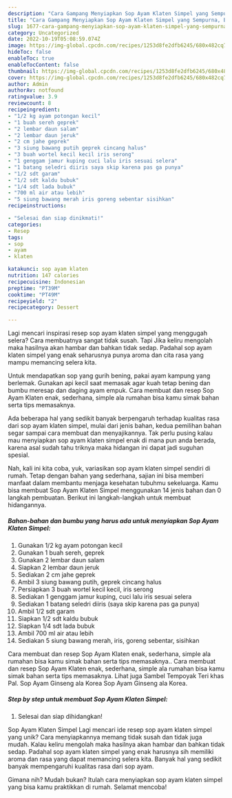 ```yaml
---
description: "Cara Gampang Menyiapkan Sop Ayam Klaten Simpel yang Sempurna, Buat Buka Puasa Enak Banget"
title: "Cara Gampang Menyiapkan Sop Ayam Klaten Simpel yang Sempurna, Buat Buka Puasa Enak Banget"
slug: 1677-cara-gampang-menyiapkan-sop-ayam-klaten-simpel-yang-sempurna-buat-buka-puasa-enak-banget
category: Uncategorized
date: 2022-10-19T05:08:59.074Z
image: https://img-global.cpcdn.com/recipes/1253d8fe2dfb6245/680x482cq70/sop-ayam-klaten-simpel-foto-resep-utama.jpg
hideToc: false
enableToc: true
enableTocContent: false
thumbnail: https://img-global.cpcdn.com/recipes/1253d8fe2dfb6245/680x482cq70/sop-ayam-klaten-simpel-foto-resep-utama.jpg
cover: https://img-global.cpcdn.com/recipes/1253d8fe2dfb6245/680x482cq70/sop-ayam-klaten-simpel-foto-resep-utama.jpg
author: Admin
authorAv: notfound
ratingvalue: 3.9
reviewcount: 8
recipeingredient:
- "1/2 kg ayam potongan kecil"
- "1 buah sereh geprek"
- "2 lembar daun salam"
- "2 lembar daun jeruk"
- "2 cm jahe geprek"
- "3 siung bawang putih geprek cincang halus"
- "3 buah wortel kecil kecil iris serong"
- "1 genggam jamur kuping cuci lalu iris sesuai selera"
- "1 batang seledri diiris saya skip karena pas ga punya"
- "1/2 sdt garam"
- "1/2 sdt kaldu bubuk"
- "1/4 sdt lada bubuk"
- "700 ml air atau lebih"
- "5 siung bawang merah iris goreng sebentar sisihkan"
recipeinstructions:

- "Selesai dan siap dinikmati!"
categories:
- Resep
tags:
- sop
- ayam
- klaten

katakunci: sop ayam klaten 
nutrition: 147 calories
recipecuisine: Indonesian
preptime: "PT39M"
cooktime: "PT49M"
recipeyield: "2"
recipecategory: Dessert

---
```



Lagi mencari inspirasi resep sop ayam klaten simpel yang menggugah selera? Cara membuatnya sangat tidak susah. Tapi Jika keliru mengolah maka hasilnya akan hambar dan bahkan tidak sedap. Padahal sop ayam klaten simpel yang enak seharusnya punya aroma dan cita rasa yang mampu memancing selera kita.


Untuk mendapatkan sop yang gurih bening, pakai ayam kampung yang berlemak. Gunakan api kecil saat memasak agar kuah tetap bening dan bumbu meresap dan daging ayam empuk. Cara membuat dan resep Sop Ayam Klaten enak, sederhana, simple ala rumahan bisa kamu simak bahan serta tips memasaknya.

Ada beberapa hal yang sedikit banyak berpengaruh terhadap kualitas rasa dari sop ayam klaten simpel, mulai dari jenis bahan, kedua pemilihan bahan segar sampai cara membuat dan menyajikannya. Tak perlu pusing kalau mau menyiapkan sop ayam klaten simpel enak di mana pun anda berada, karena asal sudah tahu triknya maka hidangan ini dapat jadi suguhan spesial.


Nah, kali ini kita coba, yuk, variasikan sop ayam klaten simpel sendiri di rumah. Tetap dengan bahan yang sederhana, sajian ini bisa memberi manfaat dalam membantu menjaga kesehatan tubuhmu sekeluarga. Kamu bisa membuat Sop Ayam Klaten Simpel menggunakan 14 jenis bahan dan 0 langkah pembuatan. Berikut ini langkah-langkah untuk membuat hidangannya.

<!--inarticleads1-->

##### Bahan-bahan dan bumbu yang harus ada untuk menyiapkan Sop Ayam Klaten Simpel:

1. Gunakan 1/2 kg ayam potongan kecil
1. Gunakan 1 buah sereh, geprek
1. Gunakan 2 lembar daun salam
1. Siapkan 2 lembar daun jeruk
1. Sediakan 2 cm jahe geprek
1. Ambil 3 siung bawang putih, geprek cincang halus
1. Persiapkan 3 buah wortel kecil kecil, iris serong
1. Sediakan 1 genggam jamur kuping, cuci lalu iris sesuai selera
1. Sediakan 1 batang seledri diiris (saya skip karena pas ga punya)
1. Ambil 1/2 sdt garam
1. Siapkan 1/2 sdt kaldu bubuk
1. Siapkan 1/4 sdt lada bubuk
1. Ambil 700 ml air atau lebih
1. Sediakan 5 siung bawang merah, iris, goreng sebentar, sisihkan


Cara membuat dan resep Sop Ayam Klaten enak, sederhana, simple ala rumahan bisa kamu simak bahan serta tips memasaknya.. Cara membuat dan resep Sop Ayam Klaten enak, sederhana, simple ala rumahan bisa kamu simak bahan serta tips memasaknya. Lihat juga Sambel Tempoyak Teri khas Pal. Sop Ayam Ginseng ala Korea Sop Ayam Ginseng ala Korea. 

<!--inarticleads2-->

##### Step by step untuk membuat Sop Ayam Klaten Simpel:


1. Selesai dan siap dihidangkan!

Sop Ayam Klaten Simpel Lagi mencari ide resep sop ayam klaten simpel yang unik? Cara menyiapkannya memang tidak susah dan tidak juga mudah. Kalau keliru mengolah maka hasilnya akan hambar dan bahkan tidak sedap. Padahal sop ayam klaten simpel yang enak harusnya sih memiliki aroma dan rasa yang dapat memancing selera kita. Banyak hal yang sedikit banyak mempengaruhi kualitas rasa dari sop ayam. 

Gimana nih? Mudah bukan? Itulah cara menyiapkan sop ayam klaten simpel yang bisa kamu praktikkan di rumah. Selamat mencoba!

